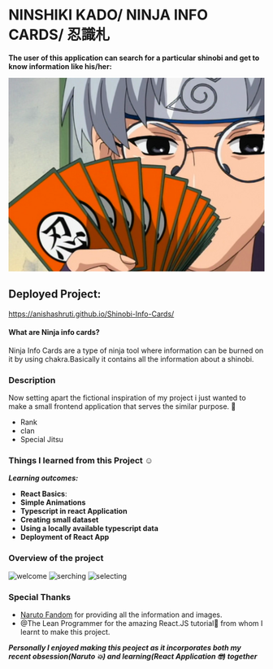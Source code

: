 # NINSHIKI KADO/ NINJA INFO CARDS/ 忍識札

**The user of this application can search for a particular shinobi and get to know information like his/her:**

![Image of kabuto](https://raw.githubusercontent.com/anishashruti/Shinobi-Info-Cards/main/Ninja_Info_Cards.png)

## Deployed Project:
https://anishashruti.github.io/Shinobi-Info-Cards/

#### What are Ninja info cards?
Ninja Info Cards are a type of ninja tool where information can be burned on it by using chakra.Basically it contains all the information about a shinobi.

### Description
Now setting apart the fictional inspiration of my project i just wanted to make a small frontend application that serves the similar purpose. 🤪

- Rank
- clan
- Special Jitsu

### Things I learned from this Project :relaxed:

_**Learning outcomes:**_

- **React Basics**:
- **Simple Animations**
- **Typescript in react Application**
- **Creating small dataset**
- **Using a locally available typescript data**
- **Deployment of React App**

### Overview of the project
![welcome]()
![serching]()
![selecting]()

### Special Thanks
- [Naruto Fandom](https://naruto.fandom.com) for providing all the information and images.
- @The Lean Programmer for the amazing React.JS tutorial🤩 from whom I learnt to make this project.


_**Personally I enjoyed making this peoject as it incorporates both my recent obsession(Naruto 💥) and learning(React Application 🤓) together**_
